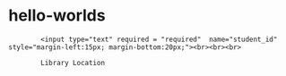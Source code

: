 # hello-worlds

            <input type="text" required = "required"  name="student_id" style="margin-left:15px; margin-bottom:20px;"><br><br><br>
            
            Library Location
